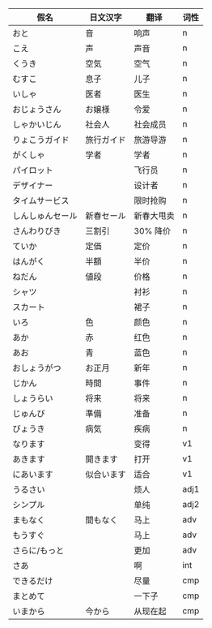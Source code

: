 ﻿|假名|日文汉字|翻译|词性|
|-|-|-|-|
|おと|音|响声|n|
|こえ|声|声音|n|
|くうき|空気|空气|n|
|むすこ|息子|儿子|n|
|いしゃ|医者|医生|n|
|おじょうさん|お嬢様|令爱|n|
|しゃかいじん|社会人|社会成员|n|
|りょこうガイド|旅行ガイド|旅游导游|n|
|がくしゃ|学者|学者|n|
|パイロット||飞行员|n|
|デザイナー||设计者|n|
|タイムサービス||限时抢购|n|
|しんしゅんセール|新春セール|新春大甩卖|n|
|さんわりびき|三割引|30% 降价|n|
|ていか|定価|定价|n|
|はんがく|半額|半价|n|
|ねだん|値段|价格|n|
|シャツ||衬衫|n|
|スカート||裙子|n|
|いろ|色|颜色|n|
|あか|赤|红色|n|
|あお|青|蓝色|n|
|おしょうがつ|お正月|新年|n|
|じかん|時間|事件|n|
|しょうらい|将来|将来|n|
|じゅんび|準備|准备|n|
|びょうき|病気|疾病|n|
|なります||变得|v1|
|あきます|開きます|打开|v1|
|にあいます|似合います|适合|v1|
|うるさい||烦人|adj1|
|シンプル||单纯|adj2|
|まもなく|間もなく|马上|adv|
|もうすぐ||马上|adv|
|さらに/もっと||更加|adv|
|さあ||啊|int|
|できるだけ||尽量|cmp|
|まとめて||一下子|cmp|
|いまから|今から|从现在起|cmp|